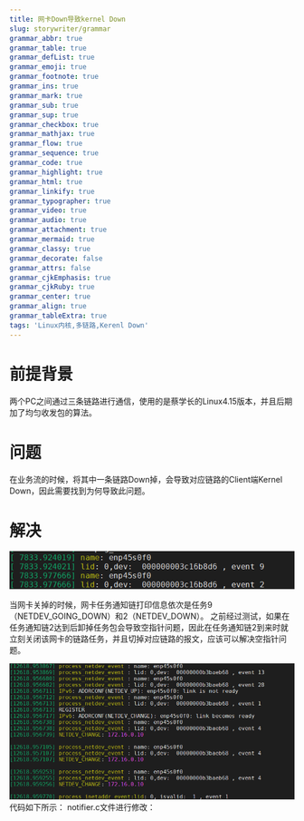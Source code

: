 ```yaml
---
title: 网卡Down导致kernel Down
slug: storywriter/grammar
grammar_abbr: true
grammar_table: true
grammar_defList: true
grammar_emoji: true
grammar_footnote: true
grammar_ins: true
grammar_mark: true
grammar_sub: true
grammar_sup: true
grammar_checkbox: true
grammar_mathjax: true
grammar_flow: true
grammar_sequence: true
grammar_code: true
grammar_highlight: true
grammar_html: true
grammar_linkify: true
grammar_typographer: true
grammar_video: true
grammar_audio: true
grammar_attachment: true
grammar_mermaid: true
grammar_classy: true
grammar_decorate: false
grammar_attrs: false
grammar_cjkEmphasis: true
grammar_cjkRuby: true
grammar_center: true
grammar_align: true
grammar_tableExtra: true
tags: 'Linux内核,多链路,Kerenl Down'
---
```



# 前提背景
两个PC之间通过三条链路进行通信，使用的是蔡学长的Linux4.15版本，并且后期加了均匀收发包的算法。

# 问题
在业务流的时候，将其中一条链路Down掉，会导致对应链路的Client端Kernel Down，因此需要找到为何导致此问题。

# 解决

![NIC Down 任务通知链打印信息](./images/1652683702904.png)

当网卡关掉的时候，网卡任务通知链打印信息依次是任务9（NETDEV_GOING_DOWN）和2（NETDEV_DOWN）。 之前经过测试，如果在任务通知链2达到后卸掉任务包会导致空指针问题，因此在任务通知链2到来时就立刻关闭该网卡的链路任务，并且切掉对应链路的报文，应该可以解决空指针问题。

![NIC UP 任务通知链打印信息](./images/1654863833980.png)
代码如下所示：
notifier.c文件进行修改：
``` c?linenums

```